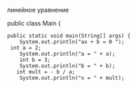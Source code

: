 линейное уравнение

public class Main {

    public static void main(String[] args) {
        System.out.println("ax + b = 0 ");
	 int a = 2;
        System.out.println("a = " + a);
        int b = 3;
        System.out.println("b = " + b);
       int mult = - b / a;
        System.out.println("x = " + mult);

